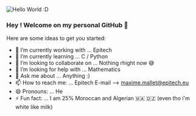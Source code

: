 ![Hello World :D](https://imgur.com/gallery/9ESyOf4)


### Hey ! Welcome on my personal GitHub 👋


Here are some ideas to get you started:

- 🔭 I’m currently working with ... Epitech
- 🌱 I’m currently learning ... C / Python
- 👯 I’m looking to collaborate on ... Nothing rhight now 😅
- 🤔 I’m looking for help with ... Mathematics
- 💬 Ask me about ... Anything :)
- 📫 How to reach me: ... Epitech E-mail --> maxime.mallet@epitech.eu
- 😄 Pronouns: ... He
- ⚡ Fun fact: ... I am 25% Moroccan and Algerian 🇲🇦 🇩🇿 (even tho i'm white like milk)
